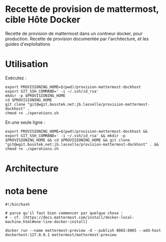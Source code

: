 # Recette de provision de mattermost, cible Hôte Docker
Recette de provision de mattermost dans un contneur docker, pour production.
Recette de provision documentée par l'architecture, et les guides d'exploitations


# Utilisation

Exécutez : 
```
export PROVISIONING_HOME=$(pwd)/provision-mattermost-dockhost 
export GIT_SSH_COMMAND=' -i ~/.ssh/id_rsa'
mkdir -p $PROVISIONING_HOME
cd $PROVISIONING_HOME
git clone "git@wgit.bosstek.net:jb.lasselle/provision-mattermost-dockhost" . 
chmod +x ./operations.sh
```
En une seule ligne :

```
export PROVISIONING_HOME=$(pwd)/provision-mattermost-dockhost && export GIT_SSH_COMMAND=' -i ~/.ssh/id_rsa' && mkdir -p $PROVISIONING_HOME && cd $PROVISIONING_HOME && git clone "git@wgit.bosstek.net:jb.lasselle/provision-mattermost-dockhost" . && chmod +x ./operations.sh 
```
# Architecture

# nota bene

```
#!/bin/bash

# parce qu'il faut bien commencer par quelque chose : 
# - cf. [https://docs.mattermost.com/install/docker-local-machine.html#one-line-docker-install]

docker run --name mattermost-preview -d --publish 8065:8065 --add-host dockerhost:127.0.0.1 mattermost/mattermost-preview
```

